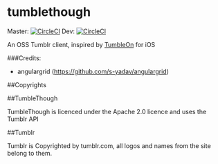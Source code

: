 # tumblethough

Master: [![CircleCI](https://circleci.com/gh/drazisil/tumblethough.svg?style=svg)](https://circleci.com/gh/drazisil/tumblethough) Dev: [![CircleCI](https://circleci.com/gh/drazisil/tumblethough/tree/dev.svg?style=svg)](https://circleci.com/gh/drazisil/tumblethough/tree/dev)

An OSS Tumblr client, inspired by [TumbleOn](https://itunes.apple.com/us/app/tumbleon-photo-viewer-for/id531571259?mt=8) for iOS

###Credits: 

* angulargrid (https://github.com/s-yadav/angulargrid)

##Copyrights

##TumbleThough

TumbleThough is licenced under the Apache 2.0 licence and uses the Tumblr API

##Tumblr

Tumblr is Copyrighted by tumblr.com, all logos and names from the site belong to them.